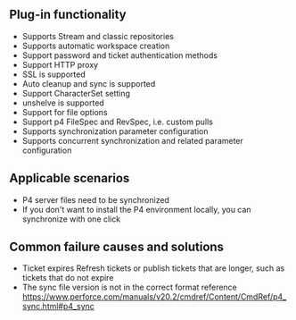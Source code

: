 ## Plug-in functionality

- Supports Stream and classic repositories
- Supports automatic workspace creation
- Support password and ticket authentication methods
- Support HTTP proxy
- SSL is supported
- Auto cleanup and sync is supported
- Support CharacterSet setting
- unshelve is supported
- Support for file options
- Support p4 FileSpec and RevSpec, i.e. custom pulls
- Supports synchronization parameter configuration
- Supports concurrent synchronization and related parameter configuration

## Applicable scenarios

- P4 server files need to be synchronized
- If you don't want to install the P4 environment locally, you can synchronize with one click

## Common failure causes and solutions

- Ticket expires
  Refresh tickets or publish tickets that are longer, such as tickets that do not expire
- The sync file version is not in the correct format
  reference  https://www.perforce.com/manuals/v20.2/cmdref/Content/CmdRef/p4_sync.html#p4_sync